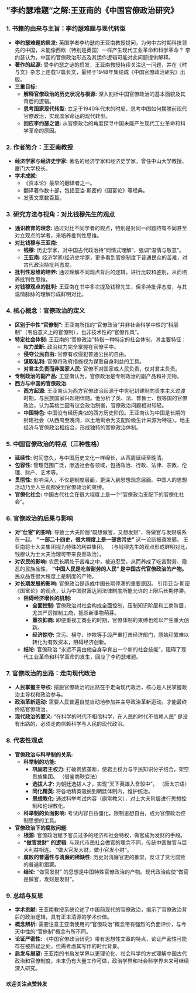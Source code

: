 
## ”李约瑟难题“之解:王亚南的《中国官僚政治研究》

### 1.  书籍的由来与主旨：李约瑟难题与现代转型

*   **李约瑟难题的启发:**  英国学者李约瑟向王亚南教授提问，为何中古时期科技领先的中国，未能像西欧（特别是英国）一样产生现代工业革命和科学革命？  李约瑟认为，中国的官僚政治形态及其运作逻辑可能对此问题提供解释。
*   **著作的起源:**  受李约瑟之谜的启发，王亚南教授持续关注这一问题，并在《时与文》杂志上连载17篇长文，最终于1948年集结成《中国官僚政治研究》出版。
*   **三重目标:**
    *   **解释官僚政治的历史状况与根源:**  深入剖析中国官僚政治的基本面貌及其背后的逻辑。
    *   **思考国家现代转型:**  立足于1940年代末的时局，思考中国如何摆脱前现代官僚政治，实现国家命运的现代转型。
    *   **回应李约瑟之谜:**  从官僚政治的角度探寻中国未能产生现代工业革命和科学革命的原因。

### 2.  作者简介：王亚南教授

*   **经济学家与经济史学家:**  著名的经济学家和经济史学家，曾任中山大学教授、厦门大学校长。
*   **学术成就:**
    *   《资本论》最早的翻译者之一。
    *   翻译著作数十部，包括亚当·斯密的《国富论》等经典。
    *   发表文章数百篇。

### 3.  研究方法与视角：对比钱穆先生的观点

*   **通识教育的理念:**  通过对比不同学者的观点，特别是对同一问题持有不同甚至对立观点的学者，来培养批判性思维。
*   **对比钱穆与王亚南:**
    *   **钱穆:** 历史学家，对中国古代政治持“同情式理解”，强调“温情与敬意”。
    *   **王亚南:** 经济学家/经济史学家，更多看到官僚制度下普通民众的苦难，对古代政治持批判态度。
*   **批判性思维的培养:**  通过理解不同观点背后的逻辑，进行比较和鉴别，从而培养批判性思维。
*   **对钱穆观点的批判:**  王亚南在书中多次提及钱穆先生，但多持批评态度，与其温情脉脉的理解形成鲜明对比。

### 4.  核心概念：官僚政治的定义

*   **区别于中性“官僚制”:**  王亚南所指的“官僚政治”并非社会科学中性的“科层制”（韦伯意义上的官僚制），也非技术性的“官僚作风”。
*   **特定社会体制:**  王亚南的“官僚政治”特指一种特定的社会体制，其主要特征：
    *   **权力垄断:**  政治权力完全掌握在官僚手中。
    *   **侵夺公民自由:**  官僚有权侵犯普通公民的自由。
    *   **谋取私利:**  官僚将政府措施视为谋取自身利益的工具。
    *   **对君主负责而非国家人民:**  官僚不对国家或人民负责，仅对君主负责。
*   **专制政治的副产品:**  王亚南认为，官僚政治是专制政治的副产品和补充物。
*   **西方与中国的官僚政治:**
    *   **西方起源:**  王亚南认为西方官僚政治起源于中世纪封建制向资本主义过渡时期，与民族国家兴起相伴随。他分析了英、法、普鲁士、俄等国的官僚政治，认为英格兰因有议会政治制衡，官僚政治问题相对较轻。
    *   **中国特色:**  中国没有经历类似的西方历史阶段。王亚南认为中国是长期的封建社会（从西周至晚清，以土地剩余为支配阶级生计来源为特征）。地主经济与官僚政治相结合，形成独特的官僚政治体制。

### 5.  中国官僚政治的特点（三种性格）

*   **延续性:**  时间悠久，与中国历史文化一样绵长，从西周延续至晚清。
*   **包容性:**  管理范围广泛，渗透社会各领域，包括政治、行政、法律、宗教、伦理、财产、艺术等。
*   **贯彻性:**  影响深入，不仅是制度层面，更深入到思想观念层面。中国人的思想活动乃至人生观都受到官僚政治的束缚。
*   **官僚化社会:**  中国古代社会在很大程度上是一个“官僚政治支配下的官僚化社会”。

### 6.  官僚政治的后果与影响

*   **对“仕宦”的影响:**  导致士大夫阶层“既想做官，又想发财”，将做官与发财联系在一起。  **“一部二十四史，很大程度上是一部贪污史”** 这一论断振聋发聩。 王亚南将士大夫集团视为特殊的利益集团。 （与钱穆先生的观点形成鲜明对比，钱穆认为士大夫治理可带来良善政治）。
*   **对农民的影响:**  农民长期处于苦难之中，被迫忍受，从而养成了吃苦耐劳、隐忍的民族品性。 **“中国人民是吃苦耐劳的人民” 是中国古代官僚政治的产物。**  民众品性很大程度上是制度的产物。
*   **对长期发展的影响:**  官僚政治是造成中国长期停滞的重要原因。  引用亚当·斯密《国富论》的观点，认为中国财富达到法律制度所能允许的上限后长期停滞。
    *   **阻碍经济增长的机制:**
        *   **全面控制:**  官僚政治对社会构成全面控制，压制知识阶层和工商阶层，尤其严厉控制工商，扼杀新事物萌芽。
        *   **重农抑商:**  即便重视工商业的时期，官僚体制的束缚也难以产生重大创新。
        *   **经济掠夺:**  贪污、横夺、诈欺等手段严重打击经济部门，原始积累难以转化为有效资本，阻碍经济创新。
    *   **结论:**  官僚政治 “永远不喜由他自身孕育出一个新的社会技能”，阻碍了现代工业革命和科学革命的发生，回应了李约瑟难题。

### 7.  官僚政治的出路：走向现代政治

*   **人民掌握主导权:**  摆脱官僚政治的出路在于走向现代政治，核心是人民掌握政治主导权和政治参与。
*   **政治革新运动:**  需要人民普遍自觉自动地参加并主导政治革新运动，才能最终终结官僚政治。
*   **现代政治的要义:**  “在科学的时代不相信科学，在人民的时代不信赖人民” 是没有出路的，必须走向信赖科学与人民的现代政治。

### 8.  代表性观点

*   **官僚政治与科举制的关系:**
    *   **科举制的功能:**
        *   **巩固君主权力:**  打破贵族垄断，使君主权力与平民知识分子结合，架空贵族集团。 （借鉴商鞅变法）
        *   **选拔人才:**  为朝廷选拔人才，实现“天下英雄入吾彀中”。 （唐太宗语）
        *   **同化精英:**  将各地精英吸纳到朝廷体制内，维护统治。
        *   **思想教化:**  通过科举考试内容（纲常教义），对士大夫阶层进行思想控制和伦理教化。
    *   **科举制的负面影响:**  考试内容日益僵化，限制思想自由，成为官僚政治控制思想的工具。
*   **官僚政治下的腐败问题:**
    *   **根源:**  官僚政治赋予官员过多的经济和社会特权，做官成为发财的手段。
    *   **“做官发财” 的逻辑:**  与现代市民社会做官的理念不同，传统中国做官与巨大利益相连。  “做大官发大财，做小官发小财”。
    *   **腐败的普遍性与清廉的稀缺性:**  历史对清廉官吏的推崇，反证了贪污腐败的普遍和猖獗。
    *   **结论:**  “做官发财” 的思想是中国特殊官僚政治的产物。现代政治应使“做官是做官，发财是发财”。

### 9.  总结与反思

*   **学术贡献:**  王亚南教授系统论述了中国前现代的官僚政治，揭示了官僚政治背后的政治逻辑，具有正本清源的学术价值。
*   **概念辨析:**  需要注意王亚南使用的“官僚政治”概念带有强烈的负面评价，与今天中性的“官僚制”概念有所不同。
*   **论证严密性:**  《中国官僚政治研究》带有思想性文章的特点，论证严密性可能存在被质疑之处，但需考虑其写作的时代背景。
*   **启发与展望:**  王亚南的书启发学界以更理论化、社会科学的方式理解中国古代政治和官僚制度，未来仍有大量工作可做，政治学界和社会科学界未来可继续深入研究。

###

**欢迎关注点赞转发**
